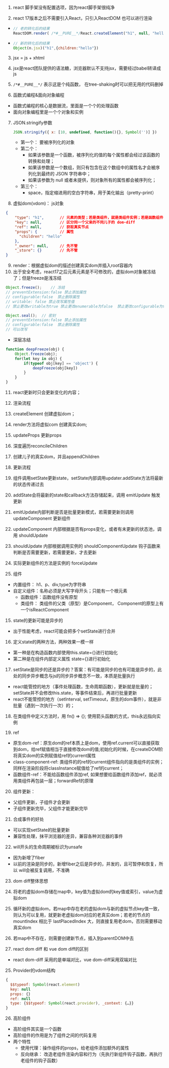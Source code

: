1. react 脚手架没有配置选项，因为react脚手架很纯净

2. react 17版本之后不需要引入React，只引入ReactDOM 也可以进行渲染
- ```jsx
  // 老的转化后的结果
  ReactDOM.render( /*#__PURE__*/React.createElement("h1", null, "hello"), document.getElementById('root'));
  ```

  

- ```js
  // 新的转化后的结果
  Object(n.jsx)("h1",{children:"hello"})
  ```

  

3. jsx = js + xhtml

4. jsx是react团队提供的语法糖，浏览器默认不支持jsx，需要经过babel转译成js

5. `/*#__PURE__*/` 表示这是个纯函数， 在tree-shaking时可以把无用的代码删掉

6. 函数式编程&面向对象编程
- 函数式编程的核心是数据流，里面是一个个的处理函数
- 面向对象编程里是一个个对象和实例

7. JSON.stringify参数

   ```js
   JSON.stringify({ x: [10, undefined, function(){}, Symbol('')] })
   ```

   - 第一个： 要被序列化的对象
   - 第二个：
     - 如果该参数是一个函数，被序列化的值的每个属性都会经过该函数的转换和处理；
     - 如果该参数是一个数组，则只有包含在这个数组中的属性名才会被序列化到最终的 JSON 字符串中；
     - 如果该参数为 null 或者未提供，则对象所有的属性都会被序列化；
   - 第三个：
     - space，指定缩进用的空白字符串，用于美化输出（pretty-print）



8. 虚拟dom(vdom)： js对象 

```json
{
    "type": "h1",       // 元素的类型；若是类组件，就是类组件实例；若是函数组件，则是函数组件本身；
    "key": null,        // 区分同一个父亲的不同儿子的 dom-diff
    "ref": null,        // 获取真实节点
    "props": {          // 属性 
      "children": "hello"
    },
    "_owner": null,     // 先不管
    "_store": {}        // 先不管
}
```



9. render：根据虚拟dom的描述创建真实dom并插入root容器内
10. 出于安全考虑，react17之后元素元素是不可修改的，虚拟dom对象被冻结了；但是freeze是浅冻结

```js
Object.freeze();	// 冻结
// preventExtension:false 禁止添加属性
// configurable:false  禁止删除属性
// writable: false 禁止改写属性值
// 禁止更改writable为true 禁止更改enumerable为false  禁止更改configurable为true

Object.seal();	// 密封
// preventExtension:false 禁止添加属性
// configurable:false  禁止删除属性
// 可以改写
```



- 深层冻结

```js
function deepFreeze(obj) {
    Object.freeze(obj);
    for(let key in obj) {
        if(typeof obj[key] == 'object') {
            deepFreeze(obj[key])
        }
    }
}
```



11. react更新时只会更新变化的内容；

12. 渲染流程
1. createElement 创建虚拟dom；
2. render方法将虚拟com 创建真实dom;
3. updateProps 更新props
4. 深度遍历reconcileChildren
5. 创建儿子的真实dom，并且appendChildren


13. 更新流程
1. 组件调用setState更新state，setState内部调用updater.addState方法将最新的状态传递过去
2. addState会将最新的state和callback方法存储起来，调用 emitUpdate 触发更新
3. emitUpdate内部判断是否是批量更新模式，若需要更新则调用 updateComponent 更新组件
4. updateComponent 内部根据是否有props变化，或者有未更新的状态池，调用 shouldUpdate 
5. shouldUpdate 内部根据调用实例的 shouldComponentUpdate 钩子函数来判断是否需要更新，若需要更新，才去更新
6. 实际更新组件的方法是实例的 forceUpdate 

14. 组件
- 内置组件： h1、p、div,type为字符串
- 自定义组件：名称必须是大写字母开头；只能有一个根元素
  - 函数组件：函数组件没有原型
  - 类组件： 类组件的父类（原型）是Component， Component的原型上有一个isReactComponent 

15. state的更新可能是异步的
- 出于性能考虑，react可能会把多个setState进行合并

16. 定义state的两种方法，两种效果一模一样
- 第一种是在构造函数内部使用this.state={}进行初始化
- 第二种是在组件内部定义属性 state={}进行初始化

17. setState是同步的还是异步的？答案：有可能是同步的也有可能是异步的，此处的同步异步概念与js的同步异步概念不一致，本质是批量执行
- react能管控的地方（事件处理函数，生命周期函数），更新就是批量的；setState并不会修改this.state，等事件结束后，再进行批量更新
- react不能管控的地方（setInterval, setTimeout，原生的dom事件），就是非批量（遇到一次执行一次）的；

18. 在类组件中定义方法时，用 fn() => {}; 使用箭头函数的方式，this永远指向实例

19. ref
- 原生dom-ref：原生dom的ref本质上是dom，使用ref.current可以直接获取到dom，给ref赋值相当于直接修改dom的值;初始化的时候，在createDOM阶将真实dom的实例赋值给ref的current属性
- class-component-ref: 类组件的的ref的current组件指向的是类组件的实例；同样在渲染阶段将classInstance赋值给了ref的current；
- 函数组件-ref：不能给函数组件添加ref, 如果想要给函数组件添加ref，就必须用类组件再包装一层；forwardRef的原理

20. 组件更新：
- 父组件更新，子组件才会更新
- 子组件更新完毕，父组件才能更新完毕

21. 合成事件的好处
- 可以实现setState的批量更新
- 兼容性处理，抹平浏览器的差异，兼容各种浏览器的事件

22. will开头的生命周期被标识为unsafe
- 因为新增了fiber
- 以前的渲染是同步的，新增fiber之后是异步的，并发的，且可暂停和恢复，所以 will会被反复调用，不准确


23. dom diff整体思想
  1. 将老的虚拟dom存储在map中，key值为虚拟dom的key值或索引，value为虚拟dom
  2. 循环新的虚拟dom，若map中存在老的虚拟dom与新的虚拟节点key值一致，则认为可以复用，就更新老虚拟dom对应的老真实dom；若老的节点的mountIndex 相比于 lastPlacedIndex 大，则直接复用老dom，否则需要移动真实dom
  3. 若map中不存在，则需要创建新节点，插入到parentDOM中去

24. react dom diff 和 vue dom diff的区别
- react dom-diff 采用的是单端对比，vue dom-diff采用双端对比

25. Provider的vdom结构
```js
{
  $$typeof: Symbol(react.element)
  key: null
  props: {}
  ref: null
  type: {$$typeof: Symbol(react.provider), _context: {…}}
}
```

26. 高阶组件
- 高阶组件其实是一个函数
- 高阶组件的作用是为了组件之间的代码复用
- 两个特性
  - 使用代理：操作组件的props，给老组件添加额外的属性
  - 反向继承： 改造老组件渲染内容和行为（先执行新组件钩子函数，再执行老组件的钩子函数）

